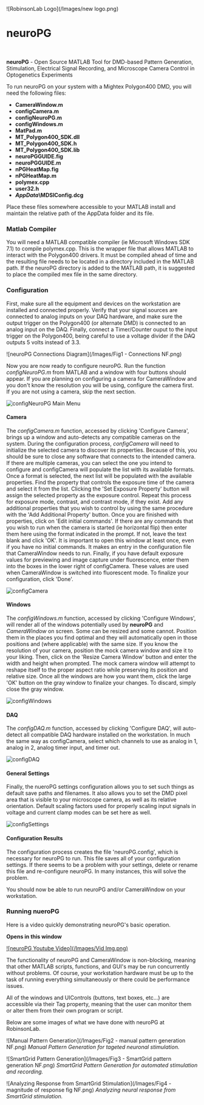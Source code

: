 ![RobinsonLab Logo](/Images/new logo.png)

neuroPG
=======

<br>

**neuroPG** - Open Source MATLAB Tool for DMD-based Pattern Generation, Stimulation, Electrical Signal Recording, and Microscope Camera Control in Optogenetics Experiments


To run neuroPG on your system with a Mightex Polygon400 DMD, you will need the following files:

+ **CameraWindow.m**
+ **configCamera.m**
+ **configNeuroPG.m**
+ **configWindows.m**
+ **MatPad.m**
+ **MT_Polygon400_SDK.dll**
+ **MT_Polygon400_SDK.h**
+ **MT_Polygon400_SDK.lib**
+ **neuroPGGUIDE.fig**
+ **neuroPGGUIDE.m**
+ **nPGHeatMap.fig**
+ **nPGHeatMap.m**
+ **polymex.cpp**
+ **user32.h**
+ **_AppData_\MDSIConfig.dcg**

Place these files somewhere accessible to your MATLAB install and maintain the relative path of the AppData folder and its file.

### Matlab Compiler
You will need a MATLAB compatible compiler (ie Microsoft Windows SDK 7.1) to compile polymex.cpp.  This is the wrapper file that allows MATLAB to interact with the Polygon400 drivers.  It must be compiled ahead of time and the resulting file needs to be located in a directory included in the MATLAB path.  If the neuroPG directory is added to the MATLAB path, it is suggested to place the compiled mex file in the same directory.

### Configuration
First, make sure all the equipment and devices on the workstation are installed and connected properly.  Verify that your signal sources are connected to analog inputs on your DAQ hardware, and make sure the output trigger on the Polygon400 (or alternate DMD) is connected to an analog input on the DAQ.  Finally, connect a Timer/Counter ouput to the input trigger on the Polygon400, being careful to use a voltage divider if the DAQ outputs 5 volts instead of 3.3.

![neuroPG Connections Diagram](/Images/Fig1 - Connections NF.png)

Now you are now ready to configure neuroPG.  Run the function _configNeuroPG.m_ from MATLAB and a window with four buttons should appear.  If you are planning on configuring a camera for CameraWindow and you don't know the resolution you will be using, configure the camera first.  If you are not using a camera, skip the next section.

![configNeuroPG Main Menu](/Images/configNeuroPG.png)

#### Camera
The *configCamera.m* function, accessed by clicking 'Configure Camera', brings up a window and auto-detects any compatible cameras on the system.  During the configuration process, *configCamera* will need to initialize the selected camera to discover its properties.  Because of this, you should be sure to close any software that connects to the intended camera.  If there are multiple cameras, you can select the one you intend to configure and configCamera will populate the list with its available formats.  Once a format is selected, the next list will be populated with the available properties.  Find the property that controls the exposure time of the camera and select it from the list.  Clicking the 'Set Exposure Property' button will assign the selected property as the exposure control.  Repeat this process for exposure mode, contrast, and contrast mode, if they exist.  Add any additional properties that you wish to control by using the same procedure with the 'Add Additional Property' button.  Once you are finished with properties, click on 'Edit initial commands'.  If there are any commands that you wish to run when the camera is started (ie horizontal flip) then enter them here using the format indicated in the prompt.  If not, leave the text blank and click 'OK'.  It is important to open this window at least once, even if you have no initial commands.  It makes an entry in the configuration file that CameraWindow needs to run.  Finally, if you have default exposure values for previewing and image capture under fluorescence, enter them into the boxes in the lower right of configCamera.  These values are used when CameraWindow is switched into fluorescent mode.  To finalize your configuration, click 'Done'.

![configCamera](/Images/configCamera.png)

#### Windows
The *configWindows.m* function, accessed by clicking 'Configure Windows', will render all of the windows potentially used by **neuroPG** and *CameraWindow* on screen.  Some can be resized and some cannot.  Position them in the places you find optimal and they will automatically open in those positions and (where applicable) with the same size.  If you know the resolution of your camera, position the mock camera window and size it to your liking.  Then, click on the 'Resize Camera Window' button and enter the width and height when prompted.  The mock camera window will attempt to reshape itself to the proper aspect ratio while preserving its position and relative size.  Once all the windows are how you want them, click the large 'OK' button on the gray window to finalize your changes.  To discard, simply close the gray window.

![configWindows](/Images/configWindows.png)

#### DAQ
The *configDAQ.m* function, accessed by clicking 'Configure DAQ', will auto-detect all compatible DAQ hardware installed on the workstation.  In much the same way as configCamera, select which channels to use as analog in 1, analog in 2, analog timer input, and timer out.

![configDAQ](/Images/configDAQ.png)

#### General Settings
Finally, the nueroPG settings configuration allows you to set such things as default save paths and filenames.  It also allows you to set the DMD pixel area that is visible to your microscope camera, as well as its relative orientation.  Default scaling factors used for properly scaling input signals in voltage and current clamp modes can be set here as well.

![configSettings](/Images/configSettings.png)

#### Configuration Results
The configuration process creates the file 'neuroPG.config', which is necessary for neuroPG to run.  This file saves all of your configuration settings.  If there seems to be a problem with your settings, delete or rename this file and re-configure neuroPG.  In many instances, this will solve the problem.

You should now be able to run neuroPG and/or CameraWindow on your workstation.

### Running nueroPG

Here is a video quickly demonstrating neuroPG's basic operation.

__Opens in this window__

[![neuroPG Youtube Video](/Images/Vid Img.png)](https://www.youtube.com/watch?v=W0rtSb_5f5U&feature=youtu.be)

The functionality of neuroPG and CameraWindow is non-blocking, meaning that other MATLAB scripts, functions, and GUI's may be run concurrently without problems.  Of course, your workstation hardware must be up to the task of running everything simultaneously or there could be performance issues.

All of the windows and UIControls (buttons, text boxes, etc...) are accessible via their Tag property, meaning that the user can monitor them or alter them from their own program or script.

Below are some images of what we have done with neuroPG at RobinsonLab.

![Manual Pattern Generation](/Images/Fig2 - manual pattern generation NF.png)
_Manual Pattern Generation for tageted neuronal stimulation._

![SmartGrid Pattern Generation](/Images/Fig3 - SmartGrid pattern generation NF.png)
_SmartGrid Pattern Generation for automated stimulation and recording._

![Analyzing Response from SmartGrid Stimulation](/Images/Fig4 - magnitude of response fig NF.png)
_Analyzing neural response from SmartGrid stimulation._